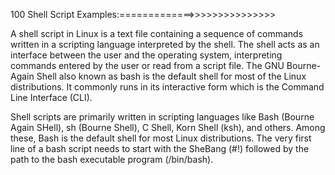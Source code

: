 100 Shell Script Examples:=============>>>>>>>>>>>>>>>

A shell script in Linux is a text file containing a sequence of commands written in a scripting language interpreted by the shell. The shell acts as an interface between the user and the operating system, interpreting commands entered by the user or read from a script file. The GNU Bourne-Again Shell also known as bash is the default shell for most of the Linux distributions. It commonly runs in its interactive form which is the Command Line Interface (CLI).

Shell scripts are primarily written in scripting languages like Bash (Bourne Again SHell), sh (Bourne Shell), C Shell, Korn Shell (ksh), and others. Among these, Bash is the default shell for most Linux distributions. The very first line of a bash script needs to start with the SheBang (#!) followed by the path to the bash executable program (/bin/bash).